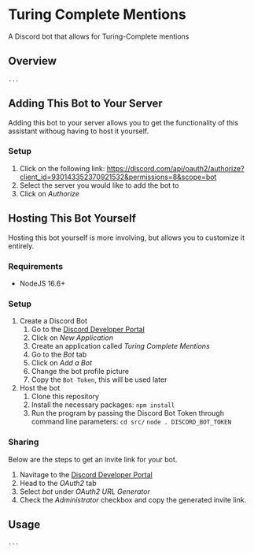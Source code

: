 # Turing Complete Mentions

A Discord bot that allows for Turing-Complete mentions

## Overview

```
...
```

## Adding This Bot to Your Server

Adding this bot to your server allows you to get the functionality of this assistant withoug having to host it yourself.

### Setup

1. Click on the following link: <https://discord.com/api/oauth2/authorize?client_id=930143352370921532&permissions=8&scope=bot>
2. Select the server you would like to add the bot to
3. Click on _Authorize_

## Hosting This Bot Yourself

Hosting this bot yourself is more involving, but allows you to customize it entirely.

### Requirements

- NodeJS 16.6+

### Setup

1. Create a Discord Bot
   1. Go to the [Discord Developer Portal](https://discord.com/developers/applications)
   2. Click on _New Application_
   3. Create an application called _Turing Complete Mentions_
   4. Go to the _Bot_ tab
   5. Click on _Add a Bot_
   6. Change the bot profile picture
   7. Copy the `Bot Token`, this will be used later
2. Host the bot
   1. Clone this repository
   2. Install the necessary packages: `npm install`
   3. Run the program by passing the Discord Bot Token through command line parameters: `cd src/` `node . DISCORD_BOT_TOKEN`

### Sharing

Below are the steps to get an invite link for your bot.

1. Navitage to the [Discord Developer Portal](https://discord.com/developers/applications)
2. Head to the _OAuth2_ tab
3. Select _bot_ under _OAuth2 URL Generator_
4. Check the _Administrator_ checkbox and copy the generated invite link.

## Usage

```
...
```
